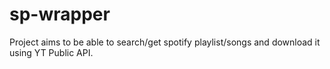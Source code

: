 # sp-wrapper
Project aims to be able to search/get spotify playlist/songs and download it using YT Public API.
